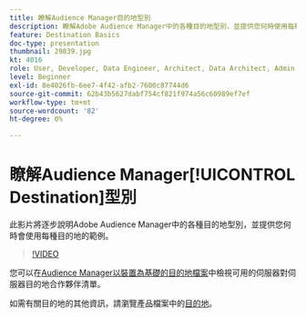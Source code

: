 ```yaml
---
title: 瞭解Audience Manager目的地型別
description: 瞭解Adobe Audience Manager中的各種目的地型別，並提供您何時使用每種目的地的範例。
feature: Destination Basics
doc-type: presentation
thumbnail: 29839.jpg
kt: 4016
role: User, Developer, Data Engineer, Architect, Data Architect, Admin, Leader
level: Beginner
exl-id: 8e4026fb-6ee7-4f42-afb2-7600c87744d6
source-git-commit: 62b43b5627dabf754cf821f974a56c60989ef7ef
workflow-type: tm+mt
source-wordcount: '82'
ht-degree: 0%

---
```


# 瞭解Audience Manager[!UICONTROL Destination]型別

此影片將逐步說明Adobe Audience Manager中的各種目的地型別，並提供您何時會使用每種目的地的範例。

>[!VIDEO](https://video.tv.adobe.com/v/29839/?quality=12)

您可以在[Audience Manager以裝置為基礎的目的地檔案](https://experienceleague.adobe.com/docs/audience-manager/user-guide/features/destinations/device-based/device-based-destinations-list.html?lang=zh-Hant)中檢視可用的伺服器對伺服器目的地合作夥伴清單。

如需有關目的地的其他資訊，請瀏覽產品檔案中的[目的地](https://experienceleague.adobe.com/docs/audience-manager/user-guide/features/destinations/destinations.html?lang=zh-Hant)。
